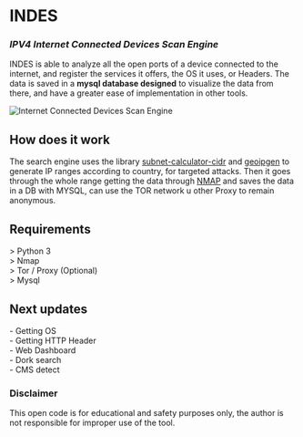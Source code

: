 # INDES
### *IPV4 Internet Connected Devices Scan Engine*<br>

INDES is able to analyze all the open ports of a device connected to the internet, and register the services it offers, the OS it uses, or Headers.
The data is saved in a **mysql database designed** to visualize the data from there, and have a greater ease of implementation in other tools.

![Internet Connected Devices Scan Engine](https://i.ibb.co/v1zzPNh/image.png)

## How does it work
The search engine uses the library [subnet-calculator-cidr](https://github.com/christivn/subnet-calculator-cidr) and [geoipgen](https://github.com/christivn/geoipgen) to generate IP ranges according to country, for targeted attacks. Then it goes through the whole range getting the data through [NMAP](https://github.com/nmap/nmap) and saves the data in a DB with MYSQL, can use the TOR network u other Proxy to remain anonymous.

## Requirements
<p>> Python 3<br>
> Nmap<br>
> Tor / Proxy (Optional)<br>
> Mysql</p>

## Next updates
\- Getting OS<br>
\- Getting HTTP Header<br>
\- Web Dashboard<br>
\- Dork search<br>
\- CMS detect

### Disclaimer
This open code is for educational and safety purposes only, the author is not responsible for improper use of the tool.
